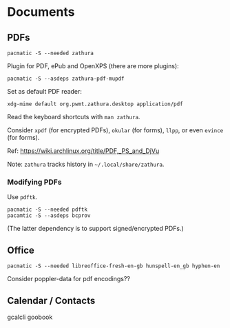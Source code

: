 # Documents

## PDFs

```terminal
pacmatic -S --needed zathura
```

Plugin for PDF, ePub and OpenXPS (there are more plugins):

```terminal
pacmatic -S --asdeps zathura-pdf-mupdf
```

Set as default PDF reader:

```terminal
xdg-mime default org.pwmt.zathura.desktop application/pdf
```

Read the keyboard shortcuts with `man zathura`.

Consider `xpdf` (for encrypted PDFs), `okular` (for forms), `llpp`, or even `evince` (for forms).

Ref: <https://wiki.archlinux.org/title/PDF,_PS_and_DjVu>

Note: `zathura` tracks history in `~/.local/share/zathura`.

### Modifying PDFs

Use `pdftk`.

```terminal
pacmatic -S --needed pdftk
pacamtic -S --asdeps bcprov
```

(The latter dependency is to support signed/encrypted PDFs.)

## Office

```
pacmatic -S --needed libreoffice-fresh-en-gb hunspell-en_gb hyphen-en
```

Consider poppler-data for pdf encodings??

## Calendar / Contacts

gcalcli
goobook
